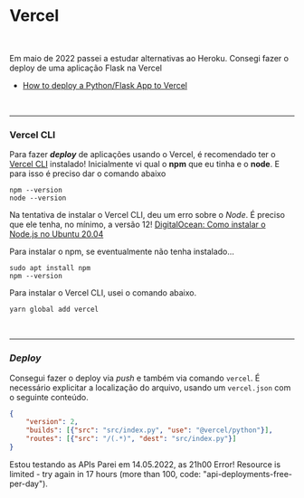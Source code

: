 # Vercel

<br>

Em maio de 2022 passei a estudar alternativas ao Heroku.
Consegi fazer o deploy de uma aplicação Flask na Vercel

- [How to deploy a Python/Flask App to Vercel ](https://dev.to/andrewbaisden/how-to-deploy-a-python-flask-app-to-vercel-2o5k)

<br>

----

### Vercel CLI

Para fazer ***deploy*** de aplicações usando o Vercel, é recomendado ter o [Vercel CLI](https://vercel.com/cli) instalado!
Inicialmente vi qual o **npm** que eu tinha e o **node**.
E para isso é preciso dar o comando abaixo

```
npm --version
node --version
```

Na tentativa de instalar o Vercel CLI, deu um erro sobre o *Node*. É preciso que ele tenha, no mínimo, a versão 12!
[DigitalOcean: Como instalar o Node.js no Ubuntu 20.04](https://www.digitalocean.com/community/tutorials/how-to-install-node-js-on-ubuntu-20-04-pt)

Para instalar o npm, se eventualmente não tenha instalado...

```
sudo apt install npm
npm --version
```


Para instalar o Vercel CLI, usei o comando abaixo.
```
yarn global add vercel
```

<br>

----

### *Deploy*

Consegui fazer o deploy via *push* e também via comando ``vercel``.
É necessário explicitar a localização do arquivo, usando um ```vercel.json``` com o seguinte conteúdo.

```json
{
    "version": 2,
    "builds": [{"src": "src/index.py", "use": "@vercel/python"}],
    "routes": [{"src": "/(.*)", "dest": "src/index.py"}]
}
```


Estou testando as APIs
Parei em 14.05.2022, as 21h00
Error! Resource is limited - try again in 17 hours (more than 100, code: "api-deployments-free-per-day").

